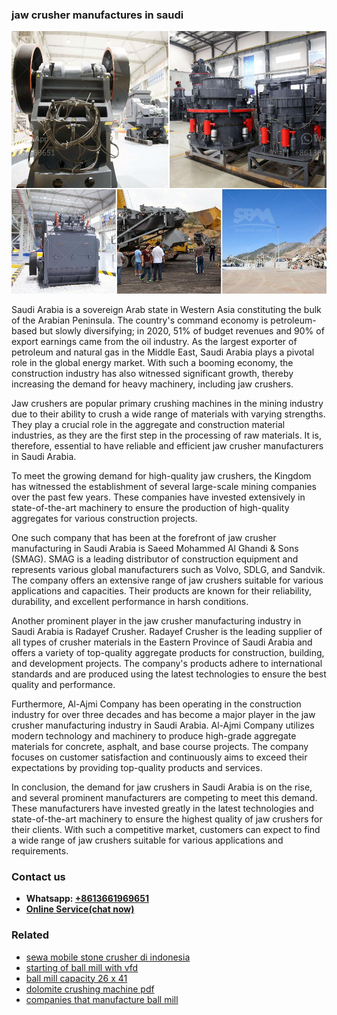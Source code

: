 <h3>jaw crusher manufactures in saudi</h3><img src='1704856683.jpg' alt=''><p>Saudi Arabia is a sovereign Arab state in Western Asia constituting the bulk of the Arabian Peninsula. The country's command economy is petroleum-based but slowly diversifying; in 2020, 51% of budget revenues and 90% of export earnings came from the oil industry. As the largest exporter of petroleum and natural gas in the Middle East, Saudi Arabia plays a pivotal role in the global energy market. With such a booming economy, the construction industry has also witnessed significant growth, thereby increasing the demand for heavy machinery, including jaw crushers.</p><p>Jaw crushers are popular primary crushing machines in the mining industry due to their ability to crush a wide range of materials with varying strengths. They play a crucial role in the aggregate and construction material industries, as they are the first step in the processing of raw materials. It is, therefore, essential to have reliable and efficient jaw crusher manufacturers in Saudi Arabia.</p><p>To meet the growing demand for high-quality jaw crushers, the Kingdom has witnessed the establishment of several large-scale mining companies over the past few years. These companies have invested extensively in state-of-the-art machinery to ensure the production of high-quality aggregates for various construction projects.</p><p>One such company that has been at the forefront of jaw crusher manufacturing in Saudi Arabia is Saeed Mohammed Al Ghandi & Sons (SMAG). SMAG is a leading distributor of construction equipment and represents various global manufacturers such as Volvo, SDLG, and Sandvik. The company offers an extensive range of jaw crushers suitable for various applications and capacities. Their products are known for their reliability, durability, and excellent performance in harsh conditions.</p><p>Another prominent player in the jaw crusher manufacturing industry in Saudi Arabia is Radayef Crusher. Radayef Crusher is the leading supplier of all types of crusher materials in the Eastern Province of Saudi Arabia and offers a variety of top-quality aggregate products for construction, building, and development projects. The company's products adhere to international standards and are produced using the latest technologies to ensure the best quality and performance.</p><p>Furthermore, Al-Ajmi Company has been operating in the construction industry for over three decades and has become a major player in the jaw crusher manufacturing industry in Saudi Arabia. Al-Ajmi Company utilizes modern technology and machinery to produce high-grade aggregate materials for concrete, asphalt, and base course projects. The company focuses on customer satisfaction and continuously aims to exceed their expectations by providing top-quality products and services.</p><p>In conclusion, the demand for jaw crushers in Saudi Arabia is on the rise, and several prominent manufacturers are competing to meet this demand. These manufacturers have invested greatly in the latest technologies and state-of-the-art machinery to ensure the highest quality of jaw crushers for their clients. With such a competitive market, customers can expect to find a wide range of jaw crushers suitable for various applications and requirements.</p><h3>Contact us</h3><ul><li><strong>Whatsapp:&nbsp;<a href="https://wa.me/8613661969651">+8613661969651</a></strong></li><li><a href="https://swt.shibang-china.com/?git&amp;zhl&amp;jaw crusher manufactures in saudi"><strong>Online Service(chat now)</strong></a></li></ul><h3>Related</h3><ul><li><a href='sewa mobile stone crusher di indonesia.md'>sewa mobile stone crusher di indonesia</a></li><li><a href='starting of ball mill with vfd.md'>starting of ball mill with vfd</a></li><li><a href='ball mill capacity 26 x 41.md'>ball mill capacity 26 x 41</a></li><li><a href='dolomite crushing machine pdf.md'>dolomite crushing machine pdf</a></li><li><a href='companies that manufacture ball mill.md'>companies that manufacture ball mill</a></li></ul>